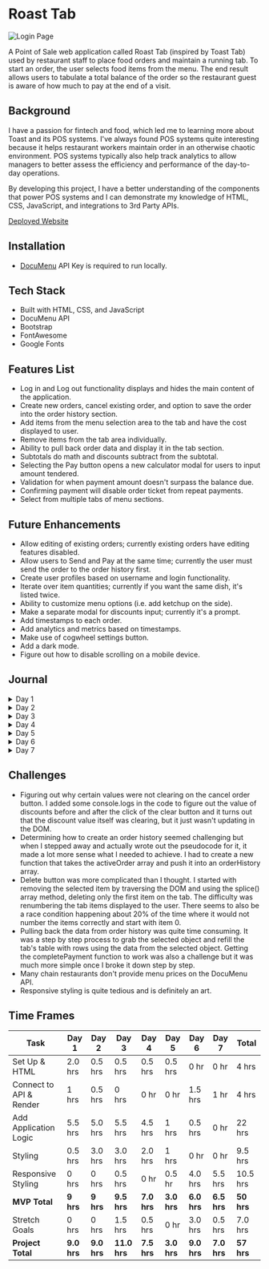# Roast Tab

![Login Page](https://i.imgur.com/NHiR3es.jpg)

A Point of Sale web application called Roast Tab (inspired by Toast Tab) used by restaurant staff to place food orders and maintain a running tab. To start an order, the user selects food items from the menu. The end result allows users to tabulate a total balance of the order so the restaurant guest is aware of how much to pay at the end of a visit.

## Background
I have a passion for fintech and food, which led me to learning more about Toast and its POS systems. I've always found POS systems quite interesting because it helps restaurant workers maintain order in an otherwise chaotic environment. POS systems typically also help track analytics to allow managers to better assess the efficiency and performance of the day-to-day operations.

By developing this project, I have a better understanding of the components that power POS systems and I can demonstrate my knowledge of HTML, CSS, JavaScript, and integrations to 3rd Party APIs.

[Deployed Website](https://andyjzhong.github.io/roast/)

## Installation
-   [DocuMenu](https://documenu.com/) API Key is required to run locally.

## Tech Stack
-   Built with HTML, CSS, and JavaScript
-   DocuMenu API
-   Bootstrap
-   FontAwesome
-   Google Fonts

## Features List
-   Log in and Log out functionality displays and hides the main content of the application.
-   Create new orders, cancel existing order, and option to save the order into the order history section.
-   Add items from the menu selection area to the tab and have the cost displayed to user.
-   Remove items from the tab area individually.
-   Ability to pull back order data and display it in the tab section.
-   Subtotals do math and discounts subtract from the subtotal.
-   Selecting the Pay button opens a new calculator modal for users to input amount tendered.
-   Validation for when payment amount doesn't surpass the balance due.
-   Confirming payment will disable order ticket from repeat payments.
-   Select from multiple tabs of menu sections.

## Future Enhancements
-   Allow editing of existing orders; currently existing orders have editing features disabled.
-   Allow users to Send and Pay at the same time; currently the user must send the order to the order history first.
-   Create user profiles based on username and login functionality.
-   Iterate over item quantities; currently if you want the same dish, it's listed twice.
-   Ability to customize menu options (i.e. add ketchup on the side).
-   Make a separate modal for discounts input; currently it's a prompt.
-   Add timestamps to each order.
-   Add analytics and metrics based on timestamps.
-   Make use of cogwheel settings button.
-   Add a dark mode.
-   Figure out how to disable scrolling on a mobile device.

## Journal

<details>
  <summary>Day 1</summary>

#### Set Up

-   Build initial files and connect HTML, CSS, and JS.
-   Add CSS libraries: Bootstrap and Font Awesome.

#### HTML & CSS

-   Add a navbar and a sample button with an event listener that logs text in the console when clicked.
-   Build initial HTML layout with 3 main sections: tab-area, menu-area, and total-area.
-   Create a table for menu items to be added to every time a menu item is selected.
-   Very minor styling, enough to help identify div sizes.

#### JavaScript

-   Expand on button event handler to append a new table row to the tab area with the name of the food item.
-   Loop through array of selected food items, grab the price, and reduce it to a total bill price.
-   Add a Cancel Order button and Send Order button.
-   Add a modal when Pay button is clicked to bring up the payment screen.
-   Add logic to calculate meals tax and to accept a user input value for discounts.

#### Other

-   Examine Postman output and create a sample data set so that I'm not making too many expensive API calls during initial build.
-   Create initial ReadMe file to keep track of progress each day.

      ![Initial Layout](https://i.imgur.com/eixEAK2.png)
      ![Initial Logic](https://media.giphy.com/media/xDddjFdHnXiMHm2eMD/giphy.gif)

    </details>

<details>
     <summary>Day 2</summary>

#### JavaScript
-   Debug calculation of discounts, taxes, and subtotal.
-   Work on logic for order history.
-   Added calculation of total bill based on refactored discounts, taxes, and subtotal.
-   Work on delete button functionality and renumbering of the tab items.
-   Refactor adding items so that the buttons get generated based on the API response dynamically and scales based on number of returned items.
-   Dynamically add event handlers to each of the aforementioned menu option buttons.

#### HTML & CSS
-   Style all sections.
-   Add tabs to menu section and style buttons.
-   Position buttons and minor responsive styling.

#### Other
-   Update sample data with more menu items.

![Day 2 Progress](https://i.imgur.com/ZD5Wol5.png)
![Day 2 Progress](https://media.giphy.com/media/vMLObyTvGXVsarJBYM/giphy.gif)


</details>

<details>
     <summary>Day 3</summary>

#### JavaScript
-   Add logic to create a new order history card on the click of Send.
-   Add logic to pull back order ticket information back to the tab area.
-   Disable editing of an existing order for MVP.
-   Payment functionality.
-   Reverse order of order history to show most recent orders first.

#### HTML & CSS
-   Install new font and color theme to match Toast styling.
-   Add a new order type indicator to differentiate between new orders and old orders.
-   Add a New Order button.
-   Minor responsive styling.
-   Add wiggle for when new ticket orders are added.

#### Other
-   Add a login modal.
-   Add logic for logging in and logging out.

![Day 3 Progress](https://i.imgur.com/tB0cAyV.png)
![Day 3 Progress](https://media.giphy.com/media/OJaEw0B5ChJilPI3ag/giphy.gif)


</details>

<details>
     <summary>Day 4</summary>

#### JavaScript
-   Spent most of the morning debugging the completePayment functionality.
-   Add more validation logic for when payment has been complete (hide/show/disable buttons).
-   Add logic to change balance due after payment complete.

#### HTML & CSS
-   Style log in modal and buttons.
-   Add friendly message when no orders are present.
-   Create calculator buttons and style modal.

#### Other
-   Add payment confirmation alert when payment is complete.

![Day 4 Progress](https://i.imgur.com/BoGrGfX.jpg)
![Day 4 Progress](https://i.imgur.com/nahMRgl.png)
![Day 4 Progress](https://media.giphy.com/media/HBPBcCDBTWpUCcYnK9/giphy.gif)


</details>

<details>
     <summary>Day 5</summary>

#### JavaScript
-   Add functionality to update calculator value when calculator buttons are clicked.
-   Add clear guest payment functionality.

#### HTML & CSS
-   Style calculator buttons.

![Day 5 Progress](https://i.imgur.com/tWpTSOJ.png)
![Day 5 Progress](https://media.giphy.com/media/msx9rsNgJQGxpw77gL/giphy.gif)


</details>

<details>
     <summary>Day 6</summary>

#### JavaScript
-   Stretch Goal: Allow multiple tabs of menu sections | Add event handlers for when menu tabs are clicked.
-   Stretch Goal: Additional validation for when payment is insufficient.

#### HTML & CSS
-   Style menu tabs and calculator buttons.
-   Responsive styling for mobile devices.

#### Other
-   Search for valid restaurant data in the DocuMenu API.
-   Pull back more than one menu section and display all menu items in selection area.
-   Set up secret key in local config.js file.
-   Add a shake response when payment is insufficient.

![Day 6 Progress](https://i.imgur.com/szfYhXI.png)
![Day 6 Progress](https://i.imgur.com/HbRjKYo.png)
![Day 6 Progress](https://media.giphy.com/media/ZaIftQgWY9jTnvHKYl/giphy.gif)


</details>

<details>
     <summary>Day 7</summary>

#### JavaScript
-   Stretch Goal: Add more menu sections and menu items.

#### HTML & CSS
-   Responsive styling for mobile devices.
-   Clean up HTML code.

#### Other
-   Add signature and link to portfolio from login page.

![Day 7 Progress](https://i.imgur.com/GqkcOvI.png)


</details>

## Challenges

-   Figuring out why certain values were not clearing on the cancel order button. I added some console.logs in the code to figure out the value of discounts before and after the click of the clear button and it turns out that the discount value itself was clearing, but it just wasn't updating in the DOM.
-   Determining how to create an order history seemed challenging but when I stepped away and actually wrote out the pseudocode for it, it made a lot more sense what I needed to achieve. I had to create a new function that takes the activeOrder array and push it into an orderHistory array.
-   Delete button was more complicated than I thought. I started with removing the selected item by traversing the DOM and using the splice() array method, deleting only the first item on the tab. The difficulty was renumbering the tab items displayed to the user. There seems to also be a race condition happening about 20% of the time where it would not number the items correctly and start with item 0.
-   Pulling back the data from order history was quite time consuming. It was a step by step process to grab the selected object and refill the tab's table with rows using the data from the selected object. Getting the completePayment function to work was also a challenge but it was much more simple once I broke it down step by step.
-   Many chain restaurants don't provide menu prices on the DocuMenu API.
-   Responsive styling is quite tedious and is definitely an art.

## Time Frames

| Task                    | Day 1      | Day 2      | Day 3       | Day 4      | Day 5      | Day 6      | Day 7      | Total       |
| ----------------------- | ---------- | ---------- | ----------- | ---------- | ---------- | ---------- | ---------- | ----------- |
| Set Up & HTML           | 2.0 hrs    | 0.5 hrs    | 0.5 hrs     | 0.5 hrs    | 0.5 hrs    | 0 hr       | 0 hr       | 4 hrs       |
| Connect to API & Render | 1 hrs      | 0.5 hrs    | 0 hrs       | 0 hr       | 0 hr       | 1.5 hrs    | 1 hr       | 4 hrs       |
| Add Application Logic   | 5.5 hrs    | 5.0 hrs    | 5.5 hrs     | 4.5 hrs    | 1 hrs      | 0.5 hrs    | 0 hr       | 22 hrs      |
| Styling                 | 0.5 hrs    | 3.0 hrs    | 3.0 hrs     | 2.0 hrs    | 1 hrs      | 0 hr       | 0 hr       | 9.5 hrs     |
| Responsive Styling      | 0 hrs      | 0 hrs      | 0.5 hrs     | 0 hr       | 0.5 hr     | 4.0 hrs    | 5.5 hrs    | 10.5 hrs    |
| **MVP Total**           | **9 hrs**  | **9 hrs**  | **9.5 hrs** | **7.0 hrs**| **3.0 hrs**| **6.0 hrs**| **6.5 hrs**| **50 hrs**  |
| Stretch Goals           | 0 hrs      | 0 hrs      | 1.5 hrs     | 0.5 hrs    | 0 hr       | 3.0 hrs    | 0.5 hrs    | 7.0 hrs     |
| **Project Total**       | **9.0 hrs**| **9.0 hrs**| **11.0 hrs**| **7.5 hrs**| **3.0 hrs**| **9.0 hrs**| **7.0 hrs**| **57 hrs**  |
